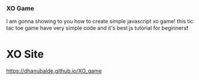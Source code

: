 
### XO Game
I am gonna showing to you how to create simple javascript xo game! this tic tac toe game have very simple code and it's best js tutorial for beginners❗️

# XO Site
https://dhanubalde.github.io/XO_game
